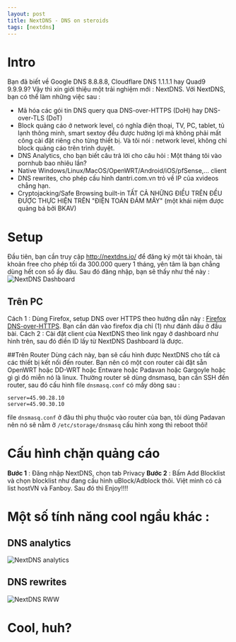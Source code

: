 ```yaml
---
layout: post
title: NextDNS - DNS on steroids
tags: [nextdns]
---
```


# Intro
Bạn đã biết về Google DNS 8.8.8.8, Cloudflare DNS 1.1.1.1 hay Quad9 9.9.9.9? Vậy thì xin giới thiệu một trải nghiệm mới : NextDNS. Với NextDNS, bạn có thể làm những việc sau : 
 - Mã hóa các gói tin DNS query qua DNS-over-HTTPS (DoH) hay DNS-over-TLS (DoT)
 - Block quảng cáo ở network level, có nghĩa điện thoại, TV, PC, tablet, tủ lạnh thông minh, smart sextoy đều được hưởng lợi mà không phải mất công cài đặt riêng cho từng thiết bị. Và tôi nói : network level, không chỉ block quảng cáo trên trình duyệt.
 - DNS Analytics, cho bạn biết câu trả lời cho câu hỏi : Một tháng tôi vào pornhub bao nhiêu lần?
 - Native Windows/Linux/MacOS/OpenWRT/Android/iOS/pfSense,... client
 - DNS rewrites, cho phép cấu hình dantri.com.vn trỏ về IP của xvideos chẳng hạn.
 - Cryptojacking/Safe Browsing built-in
 TẤT CẢ NHỮNG ĐIỀU TRÊN ĐỀU ĐƯỢC THỰC HIỆN TRÊN "ĐIỆN TOÁN ĐÁM MÂY" (một khái niệm được quảng bá bởi BKAV)

# Setup
Đầu tiên, bạn cần truy cập http://nextdns.io/ để đăng ký một tài khoản, tài khoản free cho phép tối đa 300.000 query 1 tháng, yên tâm là bạn chẳng dùng hết con số ấy đâu.
Sau đó đăng nhập, bạn sẽ thấy như thế này : 
![NextDNS Dashboard](http://thitgaluoc.com/public/img/nextdns-dashboard.png)
## Trên PC
Cách 1 : Dùng Firefox, setup DNS over HTTPS theo hướng dẫn này : [Firefox DNS-over-HTTPS](https://support.mozilla.org/en-US/kb/firefox-dns-over-https#w_manually-enabling-and-disabling-dns-over-https). Bạn cần dán vào firefox địa chỉ (1) như đánh dấu ở đầu bài.
Cách 2 : Cài đặt client của NextDNS theo link ngay ở dashboard như hình trên, sau đó điền ID lấy từ NextDNS Dashboard là được.

##Trên Router
Dùng cách này, bạn sẽ cấu hình được NextDNS cho tất cả các thiết bị kết nối đến router. Bạn nên có một con router cài đặt sẵn OpenWRT hoặc DD-WRT hoặc Entware hoặc Padavan hoặc Gargoyle hoặc gì gì đó miễn nó là linux.
Thường router sẽ dùng dnsmasq, bạn cần SSH đến router, sau đó cấu hình file `dnsmasq.conf` có mấy dòng sau : 
```
server=45.90.28.10
server=45.90.30.10
```
file `dnsmasq.conf` ở đâu thì phụ thuộc vào router của bạn, tôi dùng Padavan nên nó sẽ nằm ở `/etc/storage/dnsmasq`
cấu hình xong thì reboot thôi!


# Cấu hình chặn quảng cáo
**Bước 1** : Đăng nhập NextDNS, chọn tab Privacy
**Bước 2** : Bấm Add Blocklist và chọn blocklist như đang cấu hình uBlock/Adblock thôi. Việt mình có cả list hostVN và Fanboy.
Sau đó thì Enjoy!!!!


# Một số tính năng cool ngầu khác : 
## DNS analytics
![NextDNS analytics](http://thitgaluoc.com/public/img/nextdns-analytics.png)
## DNS rewrites
![NextDNS RWW](http://thitgaluoc.com/public/img/nextdns-rewrites.png)

# Cool, huh?
